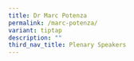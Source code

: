 ```yaml
---
title: Dr Marc Potenza
permalink: /marc-potenza/
variant: tiptap
description: ""
third_nav_title: Plenary Speakers
---
```

